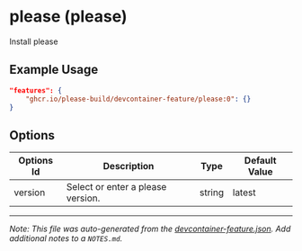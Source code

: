 
# please (please)

Install please

## Example Usage

```json
"features": {
    "ghcr.io/please-build/devcontainer-feature/please:0": {}
}
```

## Options

| Options Id | Description | Type | Default Value |
|-----|-----|-----|-----|
| version | Select or enter a please version. | string | latest |



---

_Note: This file was auto-generated from the [devcontainer-feature.json](https://github.com/please-build/devcontainer-feature/blob/main/src/please/devcontainer-feature.json).  Add additional notes to a `NOTES.md`._
